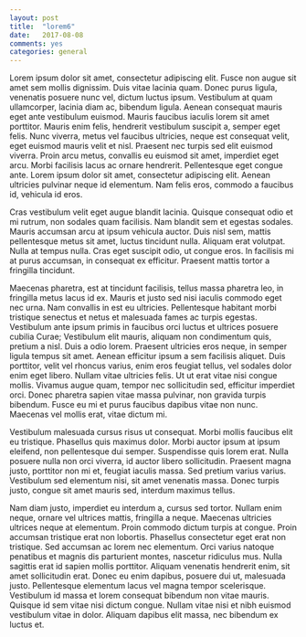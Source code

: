 ```yaml
---
layout: post
title:  "lorem6"
date:   2017-08-08
comments: yes
categories: general
---
```


Lorem ipsum dolor sit amet, consectetur adipiscing elit. Fusce non augue sit amet sem mollis dignissim. Duis vitae lacinia quam. Donec purus ligula, venenatis posuere nunc vel, dictum luctus ipsum. Vestibulum at quam ullamcorper, lacinia diam ac, bibendum ligula. Aenean consequat mauris eget ante vestibulum euismod. Mauris faucibus iaculis lorem sit amet porttitor. Mauris enim felis, hendrerit vestibulum suscipit a, semper eget felis. Nunc viverra, metus vel faucibus ultricies, neque est consequat velit, eget euismod mauris velit et nisl. Praesent nec turpis sed elit euismod viverra. Proin arcu metus, convallis eu euismod sit amet, imperdiet eget arcu. Morbi facilisis lacus ac ornare hendrerit. Pellentesque eget congue ante. Lorem ipsum dolor sit amet, consectetur adipiscing elit. Aenean ultricies pulvinar neque id elementum. Nam felis eros, commodo a faucibus id, vehicula id eros.

Cras vestibulum velit eget augue blandit lacinia. Quisque consequat odio et mi rutrum, non sodales quam facilisis. Nam blandit sem et egestas sodales. Mauris accumsan arcu at ipsum vehicula auctor. Duis nisl sem, mattis pellentesque metus sit amet, luctus tincidunt nulla. Aliquam erat volutpat. Nulla at tempus nulla. Cras eget suscipit odio, ut congue eros. In facilisis mi at purus accumsan, in consequat ex efficitur. Praesent mattis tortor a fringilla tincidunt.

Maecenas pharetra, est at tincidunt facilisis, tellus massa pharetra leo, in fringilla metus lacus id ex. Mauris et justo sed nisi iaculis commodo eget nec urna. Nam convallis in est eu ultricies. Pellentesque habitant morbi tristique senectus et netus et malesuada fames ac turpis egestas. Vestibulum ante ipsum primis in faucibus orci luctus et ultrices posuere cubilia Curae; Vestibulum elit mauris, aliquam non condimentum quis, pretium a nisl. Duis a odio lorem. Praesent ultricies eros neque, in semper ligula tempus sit amet. Aenean efficitur ipsum a sem facilisis aliquet. Duis porttitor, velit vel rhoncus varius, enim eros feugiat tellus, vel sodales dolor enim eget libero. Nullam vitae ultricies felis. Ut ut erat vitae nisi congue mollis. Vivamus augue quam, tempor nec sollicitudin sed, efficitur imperdiet orci. Donec pharetra sapien vitae massa pulvinar, non gravida turpis bibendum. Fusce eu mi et purus faucibus dapibus vitae non nunc. Maecenas vel mollis erat, vitae dictum mi.

Vestibulum malesuada cursus risus ut consequat. Morbi mollis faucibus elit eu tristique. Phasellus quis maximus dolor. Morbi auctor ipsum at ipsum eleifend, non pellentesque dui semper. Suspendisse quis lorem erat. Nulla posuere nulla non orci viverra, id auctor libero sollicitudin. Praesent magna justo, porttitor non mi et, feugiat iaculis massa. Sed pretium varius varius. Vestibulum sed elementum nisi, sit amet venenatis massa. Donec turpis justo, congue sit amet mauris sed, interdum maximus tellus.

Nam diam justo, imperdiet eu interdum a, cursus sed tortor. Nullam enim neque, ornare vel ultrices mattis, fringilla a neque. Maecenas ultricies ultrices neque at elementum. Proin commodo dictum turpis at congue. Proin accumsan tristique erat non lobortis. Phasellus consectetur eget erat non tristique. Sed accumsan ac lorem nec elementum. Orci varius natoque penatibus et magnis dis parturient montes, nascetur ridiculus mus. Nulla sagittis erat id sapien mollis porttitor. Aliquam venenatis hendrerit enim, sit amet sollicitudin erat. Donec eu enim dapibus, posuere dui ut, malesuada justo. Pellentesque elementum lacus vel magna tempor scelerisque. Vestibulum id massa et lorem consequat bibendum non vitae mauris. Quisque id sem vitae nisi dictum congue. Nullam vitae nisi et nibh euismod vestibulum vitae in dolor. Aliquam dapibus elit massa, nec bibendum ex luctus et.


